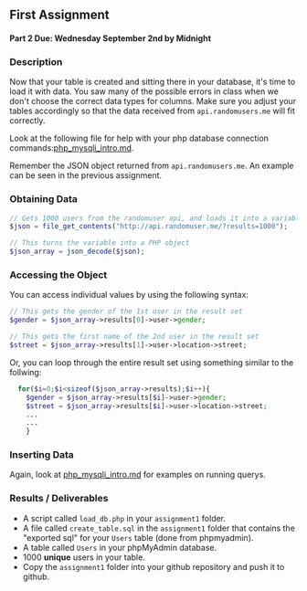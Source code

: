 ## First Assignment

#### Part 2 Due: Wednesday September 2nd by Midnight

### Description

Now that your table is created and sitting there in your database, it's time to load it with data. You saw many of the 
possible errors in class when we don't choose the correct data types for columns. Make sure you adjust your tables accordingly
so that the data received from `api.randomusers.me` will fit correctly. 

Look at the following file for help with your php database connection commands:[php_mysqli_intro.md](https://github.com/rugbyprof/5303-Adv-Database/blob/master/php_mysqli_intro.md).

Remember the JSON object returned from `api.randomusers.me`. An example can be seen in the previous assignment.

### Obtaining Data
```php
// Gets 1000 users from the randomuser api, and loads it into a variable called $json
$json = file_get_contents("http://api.randomuser.me/?results=1000");

// This turns the variable into a PHP object
$json_array = json_decode($json);
```

### Accessing the Object

You can access individual values by using the following syntax:
```php
// This gets the gender of the 1st user in the result set
$gender = $json_array->results[0]->user->gender;

// This gets the first name of the 2nd user in the result set
$street = $json_array->results[1]->user->location->street;
```

Or, you can loop through the entire result set using something similar to the follwing:
```php
  for($i=0;$i<sizeof($json_array->results);$i++){
  	$gender = $json_array->results[$i]->user->gender;
  	$street = $json_array->results[$i]->user->location->street;
  	...
  	...
	}
```

### Inserting Data

Again, look at [php_mysqli_intro.md](https://github.com/rugbyprof/5303-Adv-Database/blob/master/php_mysqli_intro.md) for examples on running querys.

### Results / Deliverables

- A script called `load_db.php` in your `assignment1` folder.
- A file called `create_table.sql` in the `assignment1` folder that contains the "exported sql" for your `Users` table (done from phpmyadmin).
- A table called `Users` in your phpMyAdmin database.
- 1000 __unique__ users in your table.
- Copy the `assignment1` folder into your github repository and push it to github.
